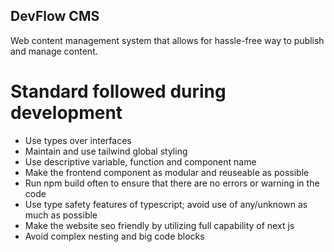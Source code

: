 ## DevFlow CMS

Web content management system that allows for hassle-free way to publish and manage content.

# Standard followed during development 

- Use types over interfaces
- Maintain and use tailwind global styling
- Use descriptive variable, function and component name
- Make the frontend component as modular and reuseable as possible
- Run npm build often to ensure that there are no errors or warning in the code 
- Use type safety features of typescript; avoid use of any/unknown as much as possible
- Make the website seo friendly by utilizing full capability of next js
- Avoid complex nesting and big code blocks